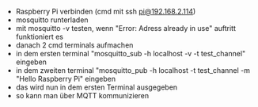 - Raspberry Pi verbinden (cmd mit ssh pi@192.168.2.114)
- mosquitto runterladen
- mit mosquitto -v testen, wenn "Error: Adress already in use" auftritt funktioniert es
- danach 2 cmd terminals aufmachen
- in dem ersten terminal "mosquitto_sub -h localhost -v -t test_channel" eingeben
- in dem zweiten terminal "mosquitto_pub -h localhost -t test_channel -m "Hello Raspberry Pi" eingeben
- das wird nun in dem ersten Terminal ausgegeben
- so kann man über MQTT kommunizieren

